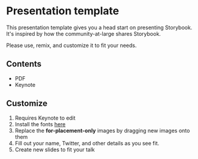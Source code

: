 # Presentation template
This presentation template gives you a head start on presenting Storybook. It's inspired by how the community-at-large shares Storybook.

Please use, remix, and customize it to fit your needs.

## Contents
- PDF
- Keynote

## Customize
1. Requires Keynote to edit
2. Install the fonts [here](./fonts)
3. Replace the **for-placement-only** images by dragging new images onto them
4. Fill out your name, Twitter, and other details as you see fit.
5. Create new slides to fit your talk
